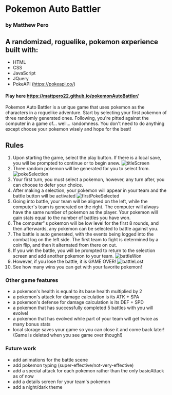 
# Pokemon Auto Battler
### by Matthew Pero
## A randomized, roguelike, pokemon experience built with:
- HTML
- CSS
- JavaScript
- JQuery
- PokeAPI (https://pokeapi.co/)

#### Play here https://mattpero22.github.io/pokemonAutoBattler/
Pokemon Auto Battler is a unique game that uses pokemon as the characters in a roguelike adventure. Start by selecting your first pokemon of three randomly generated ones. Following, you're pitted against the computer in a game of... well... randomness. You don't need to do anything except choose your pokemon wisely and hope for the best!

## Rules
1. Upon starting the game, select the play button. If there is a local save, you will be prompted to continue or to begin anew.
![titleScreen](https://i.imgur.com/WP1B1y5.png)
2. Three random pokemon will be generated for you to select from.
   ![pokeSelection](https://i.imgur.com/gf5s6qw.png)
3. Your first turn, you must select a pokemon, however, any turn after, you can choose to defer your choice.
4. After making a selection, your pokemon will appear in your team and the battle button will be activated
   ![firstPokeSelected](https://i.imgur.com/ribQZ4D.png)
5. Going into battle, your team will be aligned on the left, while the computer's team is generated on the right. The computer will always have the same number of pokemon as the player. Your pokemon will gain stats equal to the number of battles you have won.
6. The computer''s pokemon will be low level for the first 8 rounds, and then afterwards, any pokemon can be selected to battle against you.
7. The battle is auto generated, with the events being logged into the combat log on the left side. The first team to fight is determined by a coin flip, and then it alternated from there on out.
8. If you win the battle, you will be prompted to return to the selection screen and add another pokemon to your team.
   ![battleWon](https://i.imgur.com/sUUqcuk.png)
9. However, if you lose the battle, it is GAME OVER!
    ![battleLost](https://i.imgur.com/0SDsUix.png)
10. See how many wins you can get with your favorite pokemon!

### Other game features
- a pokemon's health is equal to its base health multiplied by 2
- a pokemon's attack for damage calculation is its ATK + SPA
- a pokemon's defense for damage calculation is its DEF + SPD
- a pokemon that has successfully completed 5 battles with you will evolve!
- a pokemon that has evolved while part of your team will get twice as many bonus stats
- local storage saves your game so you can close it and come back later! (Game is deleted when you see game over though!)

### Future work
- add animations for the battle scene
- add pokemon typing (super-effective/not-very-effective)
- add a special attack for each pokemon rather than the only basicAttack as of now
- add a details screen for your team's pokemon
- add a night/dark theme

